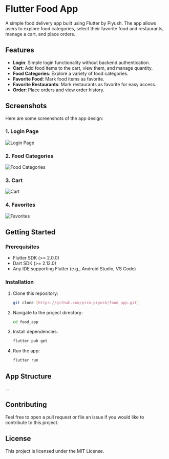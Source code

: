 # Flutter Food App

A simple food delivery app built using Flutter by Piyush. The app allows users to explore food categories, select their favorite food and restaurants, manage a cart, and place orders.

## Features

- **Login**: Simple login functionality without backend authentication.
- **Cart**: Add food items to the cart, view them, and manage quantity.
- **Food Categories**: Explore a variety of food categories.
- **Favorite Food**: Mark food items as favorite.
- **Favorite Restaurants**: Mark restaurants as favorite for easy access.
- **Order**: Place orders and view order history.

## Screenshots

Here are some screenshots of the app design:

### 1. Login Page
![Login Page](./figma/Login.png)

### 2. Food Categories
![Food Categories](./figma/Category.png)

### 3. Cart
![Cart](./figma/Cart.png)

### 4. Favorites
![Favorites](./figma/favFoodItems.png)

## Getting Started

### Prerequisites

- Flutter SDK (>= 2.0.0)
- Dart SDK (>= 2.12.0)
- Any IDE supporting Flutter (e.g., Android Studio, VS Code)

### Installation

1. Clone this repository:

    ```bash
    git clone [https://github.com/piro-piyush/food_app.git]
    ```

2. Navigate to the project directory:

    ```bash
    cd food_app
    ```

3. Install dependencies:

    ```bash
    flutter pub get
    ```

4. Run the app:

    ```bash
    flutter run
    ```

## App Structure

...

## Contributing

Feel free to open a pull request or file an issue if you would like to contribute to this project.

## License

This project is licensed under the MIT License.






